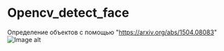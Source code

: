 # Opencv_detect_face
Определение объектов с помощью "https://arxiv.org/abs/1504.08083"
![Image alt](https://https://github.com/harroowd/Opencv_detect_face/master/example_4.png)
